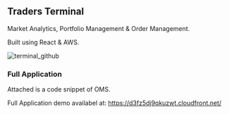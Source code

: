 ## Traders Terminal 

Market Analytics, Portfolio Management & Order Management.

Built using React & AWS.

![terminal_github](https://user-images.githubusercontent.com/19486238/62886208-5106dd00-bd6d-11e9-960a-1df5d3aa45f2.PNG)

### Full Application

Attached is a code snippet of OMS.

Full Application demo availabel at:
https://d3fz5dj9qkuzwt.cloudfront.net/


